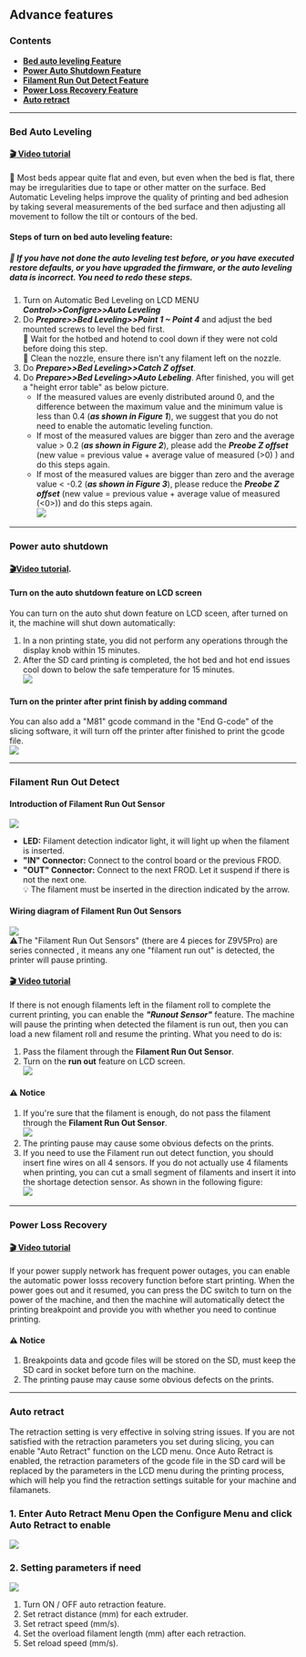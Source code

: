 ## Advance features
### Contents
- [**Bed auto leveling Feature**](#bed-auto-leveling)
- [**Power Auto Shutdown Feature**](#power-auto-shutdownwn)
- [**Filament Run Out Detect Feature**](#filament-run-out-detect)
- [**Power Loss Recovery Feature**](#power-loss-recovery)
- [**Auto retract**](#auto-retract)

-----
### Bed Auto Leveling
#### [:clapper: Video tutorial](https://youtu.be/Zoyl6PybsUk)  
:book: Most beds appear quite flat and even, but even when the bed is flat, there may be irregularities due to tape or other matter on the surface. Bed Automatic Leveling helps improve the quality of printing and bed adhesion by taking several measurements of the bed surface and then adjusting all movement to follow the tilt or contours of the bed.   
#### Steps of turn on bed auto leveling feature:
##### :loudspeaker: If you have not done the auto leveling test before, or you have executed restore defaults, or you have upgraded the firmware, or the auto leveling data is incorrect. You need to redo these steps.   
1. Turn on Automatic Bed Leveling on LCD MENU ***Control>>Configre>>Auto Leveling***  
2. Do ***Prepare>>Bed Leveling>>Point 1 ~ Point 4*** and adjust the bed mounted screws to level the bed first.   
:loudspeaker: Wait for the hotbed and hotend to cool down if they were not cold before doing this step.  
:loudspeaker: Clean the nozzle, ensure there isn't any filament left on the nozzle.
3. Do ***Prepare>>Bed Leveling>>Catch Z offset***.
4. Do ***Prepare>>Bed Leveling>>Auto Lebeling***. After finished, you will get a "height error table" as below picture.
    - If the measured values are evenly distributed around 0, and the difference between the maximum value and the minimum value is less than 0.4 (***as shown in Figure 1***), we suggest that you do not need to enable the automatic leveling function.   
    - If most of the measured values are bigger than zero and the average value > 0.2 (***as shown in Figure 2***), please add the ***Preobe Z offset*** (new value = previous value + average value of measured (>0)  ) and do this steps again.
    - If most of the measured values are bigger than zero and the average value < -0.2 (***as shown in Figure 3***), please reduce the ***Preobe Z offset*** (new value = previous value + average value of measured (<0>)) and do this steps again.      
![](./Advance_Features/Bed_leveling_1.jpg)  

-----
### Power auto shutdown
#### [:clapper:Video tutorial](https://youtu.be/SJLpmJL-tG4).
#### Turn on the auto shutdown feature on LCD screen 
You can turn on the auto shut down feature on LCD sceen, after turned on it, the machine will shut down automatically:
1. In a non printing state, you did not perform any operations through the display knob within 15 minutes.
2. After the SD card printing is completed, the hot bed and hot end issues cool down to below the safe temperature for 15 minutes.      
![](./Advance_Features/autoshutdown.jpg)
#### Turn on the printer after print finish by adding command
You can also add a "M81" gcode command in the "End G-code" of the slicing software, it will turn off the printer after finished to print the gcode file.      
![](./Advance_Features/M81.jpg)

-----
### Filament Run Out Detect
#### Introduction of Filament Run Out Sensor
![](./Advance_Features/FROD1.jpg)
- **LED:** Filament detection indicator light, it will light up when the filament is inserted.
- **"IN" Connector:** Connect to  the control board or the previous FROD.
- **"OUT" Connector:** Connect to the next FROD. Let it suspend if there is not the next one.   
:bulb:  The filament must be inserted in the direction indicated by the arrow.
#### Wiring diagram of Filament Run Out Sensors
![](./Advance_Features/FRODwiring.jpg)    
:warning:The "Filament Run Out Sensors" (there are 4 pieces for Z9V5Pro) are series connected , it means any one "filament run out" is detected, the printer will pause printing.
#### [:clapper: Video tutorial](https://youtu.be/QCJ-6L6ze1w) 
If there is not enough filaments left in the filament roll to complete the current printing, you can enable the ***"Runout Sensor"*** feature. The machine will pause the printing when detected the filament is run out, then you can load a new filament roll and resume the printing. What you need to do is:    
1. Pass the filament through the **Filament Run Out Sensor**.
2. Turn on the **run out** feature on LCD screen.      
![](./Advance_Features/FROD_Filamentin.png)
#### :warning: Notice
1. If you're sure that the filament is enough, do not pass the filament through the **Filament Run Out Sensor**.         
![](./Advance_Features/FROD_NoFilament.png)     
2. The printing pause may cause some obvious defects on the prints. 
3. If you need to use the Filament run out detect function, you should insert fine wires on all 4 sensors. If you do not actually use 4 filaments when printing, you can cut a small segment of filaments and insert it into the shortage detection sensor. As shown in the following figure:     
![](./Advance_Features/FROD_dummy.png)     

-----
### Power Loss Recovery
#### [:clapper: **Video tutorial**](https://youtu.be/f-PpasByiiE)   
If your power supply network has frequent power outages, you can enable the automatic power losss recovery function before start printing. When the power goes out and it resumed, you can press the DC switch to turn on the power of the machine, and then the machine will automatically detect the printing breakpoint and provide you with whether you need to continue printing.    
#### :warning: Notice 
1. Breakpoints data and gcode files will be stored on the SD, must keep the SD card in socket before turn on the machine.       
2. The printing pause may cause some obvious defects on the prints.    

-----
### Auto retract
The retraction setting is very effective in solving string issues. If you are not satisfied with the retraction parameters you set during slicing, you can enable "Auto Retract" function on the LCD menu. Once Auto Retract is enabled, the retraction parameters of the gcode file in the SD card will be replaced by the parameters in the LCD menu during the printing process, which will help you find the retraction settings suitable for your machine and filamanets.
### 1. Enter Auto Retract Menu Open the Configure Menu and click Auto Retract to enable 
![](./Advance_Features/retract1.png)
### 2. Setting parameters if need
![](./Advance_Features/retract2.png)
1. Turn ON / OFF auto retraction feature.      
2. Set retract distance (mm) for each extruder. 
3. Set retract speed (mm/s).
4. Set the overload filament length (mm) after each retraction.
5. Set reload speed (mm/s).
